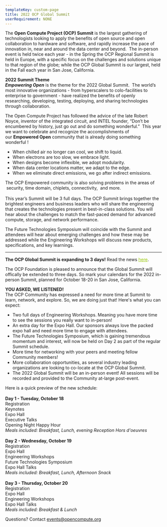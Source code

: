 ```yaml
---
templateKey: custom-page
title: 2022 OCP Global Summit
userRequirement: NONE
---
```

The **Open Compute Project (OCP) Summit** is the largest gathering of technologists looking to apply the benefits of open source and open collaboration to hardware and software, and rapidly increase the pace of innovation in, near and around the data center and beyond.  The in-person event is held twice each year - in the Spring the OCP Regional Summit is held in Europe, with a specific focus on the challenges and solutions unique to that region of the globe; while the OCP Global Summit is our largest, held in the Fall each year in San Jose, California.

**2022 Summit Theme** \
***Empowering Open*** is the theme for the 2022 Global Summit.  The world’s most innovative organizations - from hyperscalers to colo-facilities to enterprise to government - have realized the benefits of openly researching, developing, testing, deploying, and sharing technologies through collaboration.    

The Open Compute Project has followed the advice of the late Robert Noyce, inventor of the integrated circuit, and INTEL founder, “Don’t be encumbered by history, just go out and do something wonderful.”  This year we want to celebrate and recognize the accomplishments of our **Empowered Open** community that is already doing something wonderful !   

* When chilled air no longer can cool, we shift to liquid. 
* When electrons are too slow, we embrace light.  
* When designs become inflexible, we adopt modularity. 
* When data center locations matter, we adapt to the edge. 
* When we eliminate direct emissions, we go after indirect emissions. 

The OCP Empowered community is also solving problems in the areas of  security, time domain, chiplets, connectivity,  and more. \
 \
This year’s Summit will be 3 full days. The OCP Summit brings together the brightest engineers and business leaders who will share the engineering that creates the technologies present in best-in-class solutions. You will hear about the challenges to match the fast-paced demand for advanced compute, storage, and network performance.      

The Future Technologies Symposium will coincide with the Summit and attendees will hear about emerging challenges and how these may be addressed while the Engineering Workshops will discuss new products, specifications, and key learnings.

- - -

**The OCP Global Summit is expanding to 3 days!** Read the news <a href="https://www.opencompute.org/blog/the-ocp-global-summit-is-expanding-to-3-days" target="_blank" style="color:#94C400">here</a>.

The OCP Foundation is pleased to announce that the Global Summit will offically be extended to three days. So mark your calendars for the 2022 in-person Summit, planned for October 18-20 in San Jose, California.

**YOU ASKED, WE LISTENED!**\
The OCP Community has expressed a need for more time at Summit to learn, network, and explore. So, we are doing just that! Here's what you can expect:

* Two full days of Engineering Workshops. Meaning you have more time to see the sessions you really want to in-person!
* An extra day for the Expo Hall. Our sponsors always love the packed expo hall and need more time to engage with attendees.
* The Future Technologies Symposium, which is gaining tremendous momentum and interest, will now be held on Day 2 as part of the regular Summit schedule.
* More time for networking with your peers and meeting fellow Community members!
* More collaboration opportunities, as several industry leading organizations are looking to co-locate at the OCP Global Summit.
* The 2022 Global Summit will be an in-person event! All sessions will be recorded and provided to the Community at-large post-event.

Here is a quick preview of the new schedule:\
\
**Day 1 - Tuesday, October 18**\
Registration\
Keynotes\
Expo Hall\
Executive Talks\
Opening Night Happy Hour\
*Meals included: Breakfast, Lunch, evening Reception Hors d'oeuvres*\
 \
**Day 2 - Wednesday, October 19**\
Registration\
Expo Hall\
Engineering Workshops\
Future Technologies Symposium\
Expo Hall Talks\
*Meals included: Breakfast, Lunch, Afternoon Snack*\
 \
**Day 3 - Thursday, October 20**\
Registration\
Expo Hall\
Engineering Workshops\
Expo Hall Talks\
*Meals included: Breakfast & Lunch* 

Questions? Contact <a href="mailto:events@opencompute.org" target="_blank" style="color:#94C400">events@opencompute.org</a>